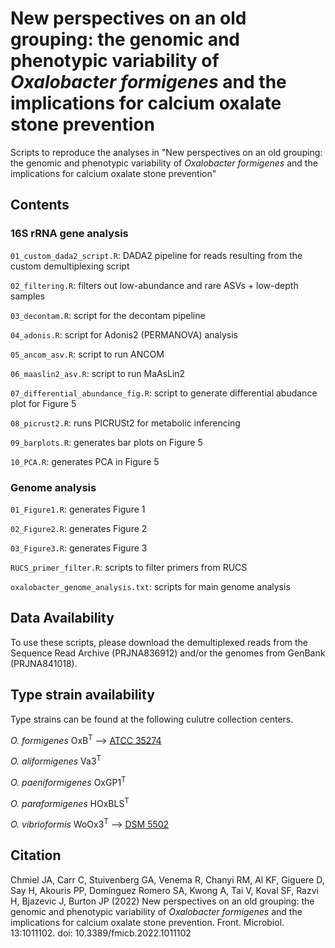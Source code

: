 # New perspectives on an old grouping: the genomic and phenotypic variability of <i>Oxalobacter formigenes</i> and the implications for calcium oxalate stone prevention
Scripts to reproduce the analyses in "New perspectives on an old grouping: the genomic and phenotypic variability of <i>Oxalobacter formigenes</i> and the implications for calcium oxalate stone prevention"

## Contents
### 16S rRNA gene analysis
`01_custom_dada2_script.R`: DADA2 pipeline for reads resulting from the custom demultiplexing script

`02_filtering.R`: filters out low-abundance and rare ASVs + low-depth samples

`03_decontam.R`: script for the decontam pipeline

`04_adonis.R`: script for Adonis2 (PERMANOVA) analysis

`05_ancom_asv.R`: script to run ANCOM

`06_maaslin2_asv.R`: script to run MaAsLin2

`07_differential_abundance_fig.R`: script to generate differential abudance plot for Figure 5

`08_picrust2.R`: runs PICRUSt2 for metabolic inferencing

`09_barplots.R`: generates bar plots on Figure 5

`10_PCA.R`: generates PCA in Figure 5

### Genome analysis
`01_Figure1.R`: generates Figure 1

`02_Figure2.R`: generates Figure 2

`03_Figure3.R`: generates Figure 3

`RUCS_primer_filter.R`: scripts to filter primers from RUCS

`oxalobacter_genome_analysis.txt`: scripts for main genome analysis

## Data Availability
To use these scripts, please download the demultiplexed reads from the Sequence Read Archive (PRJNA836912) and/or the genomes from GenBank (PRJNA841018).

## Type strain availability
Type strains can be found at the following culutre collection centers.

<i>O. formigenes</i> OxB<sup>T</sup> --> <a href="https://www.atcc.org/products/35274">ATCC 35274</a>

<i>O. aliformigenes</i> Va3<sup>T</sup>

<i>O. paeniformigenes</i> OxGP1<sup>T</sup>

<i>O. paraformigenes</i> HOxBLS<sup>T</sup>

<i>O. vibrioformis</i> WoOx3<sup>T</sup> --> <a href="https://www.dsmz.de/collection/catalogue/details/culture/DSM-5502">DSM 5502</a>

## Citation
Chmiel JA, Carr C, Stuivenberg GA, Venema R, Chanyi RM, Al KF, Giguere D, Say H, Akouris PP, Domínguez Romero SA, Kwong A, Tai V, Koval SF, Razvi H, Bjazevic J, Burton JP (2022) New perspectives on an old grouping: the genomic and phenotypic variability of <i>Oxalobacter formigenes</i> and the implications for calcium oxalate stone prevention. Front. Microbiol. 13:1011102. doi: 10.3389/fmicb.2022.1011102
